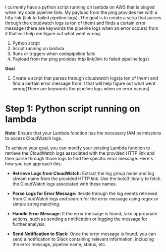 I currently have a python script running on lambda on AWS that is pinged when my code pipeline fails. My payload from the ping provides me with a http link (link to failed pipeline logs). The goal is to create a scrip that parses through the cloudwatch logs (a ton of them) and finds a certain error message (there are keywords the pipeline logs when an error occurs) from it that will help me figure out what went wrong.

1. Python script
2. Script running on lambda
3. Runs or triggers when codepipeline fails
4. Payload from the ping provides http link(link to failed pipeline logs)

**Goal**
1. Create a script that parses through cloudwatch logs(a ton of them) and find a certain error message from it that will help figure out what went wrong(There are keywords the pipeline logs when an error occurs)

# Step 1: Python script running on lambda

**Note:** Ensure that your Lambda function has the necessary IAM permissions to access CloudWatch logs.

To achieve your goal, you can modify your existing Lambda function to retrieve the CloudWatch logs associated with the provided HTTP link and then parse through those logs to find the specific error message. Here's how you can approach this:

- **Retrieve Logs from CloudWatch:** Extract the log group name and log stream name from the provided HTTP link. Use the boto3 library to fetch the CloudWatch logs associated with these names.

- **Parse Logs for Error Message:** Iterate through the log events retrieved from CloudWatch logs and search for the error message using regex or simple string matching.

- **Handle Error Message:** If the error message is found, take appropriate actions, such as sending a notification or logging the message for further analysis.

- **Send Notification to Slack:** Once the error message is found, you can send a notification to Slack containing relevant information, including the error message, pipeline name, status, etc.